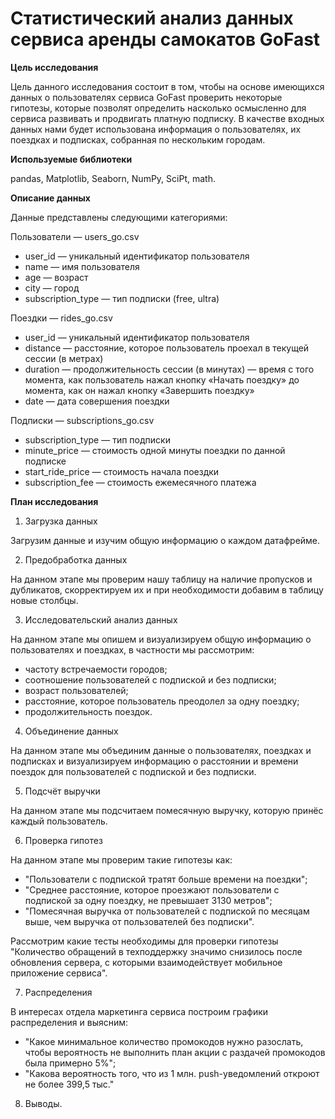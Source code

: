 # Статистический анализ данных сервиса аренды самокатов GoFast

**Цель исследования**

Цель данного исследования состоит в том, чтобы на основе имеющихся данных о пользователях сервиса GoFast проверить некоторые гипотезы, которые позволят определить насколько осмысленно для сервиса развивать и продвигать платную подписку. В качестве входных данных нами будет использована информация о пользователях, их поездках и подписках, собранная по нескольким городам.    

**Используемые библиотеки**

pandas, Matplotlib, Seaborn, NumPy, SciPt, math. 

**Описание данных**

Данные представлены следующими категориями:

Пользователи — users_go.csv

* user_id — уникальный идентификатор пользователя
* name — имя пользователя
* age — возраст
* city — город
* subscription_type — тип подписки (free, ultra)

Поездки — rides_go.csv

* user_id — уникальный идентификатор пользователя
* distance — расстояние, которое пользователь проехал в текущей сессии (в метрах)
* duration — продолжительность сессии (в минутах) — время с того момента, как пользователь нажал кнопку «Начать поездку» до момента, как он нажал кнопку «Завершить поездку»
* date — дата совершения поездки

Подписки — subscriptions_go.csv

* subscription_type — тип подписки
* minute_price — стоимость одной минуты поездки по данной подписке
* start_ride_price — стоимость начала поездки
* subscription_fee — стоимость ежемесячного платежа

**План исследования**

1. Загрузка данных

Загрузим данные и изучим общую информацию о каждом датафрейме. 

2. Предобработка данных

На данном этапе мы проверим нашу таблицу на наличие пропусков и дубликатов, скорректируем их и при необходимости добавим в таблицу новые столбцы.

3. Исследовательский анализ данных

На данном этапе мы опишем и визуализируем общую информацию о пользователях и поездках, в частности мы рассмотрим:

* частоту встречаемости городов;
* соотношение пользователей с подпиской и без подписки;
* возраст пользователей;
* расстояние, которое пользователь преодолел за одну поездку;
* продолжительность поездок.

4. Объединение данных

На данном этапе мы объединим данные о пользователях, поездках и подписках и визуализируем информацию о расстоянии и времени поездок для пользователей с подпиской и без подписки.

5. Подсчёт выручки

На данном этапе мы подсчитаем помесячную выручку, которую принёс каждый пользователь.

6. Проверка гипотез

На данном этапе мы проверим такие гипотезы как:

* "Пользователи с подпиской тратят больше времени на поездки"; 
* "Среднее расстояние, которое проезжают пользователи с подпиской за одну поездку, не превышает 3130 метров"; 
* "Помесячная выручка от пользователей с подпиской по месяцам выше, чем выручка от пользователей без подписки".

Рассмотрим какие тесты необходимы для проверки гипотезы "Количество обращений в техподдержку значимо снизилось после обновления сервера, с которыми взаимодействует мобильное приложение сервиса".

7. Распределения

В интересах отдела маркетинга сервиса построим графики распределения и выясним:

* "Какое минимальное количество промокодов нужно разослать, чтобы вероятность не выполнить план акции с раздачей промокодов была примерно 5%";
* "Какова вероятность того, что из 1 млн. push-уведомлений откроют не более 399,5 тыс."

8. Выводы.
